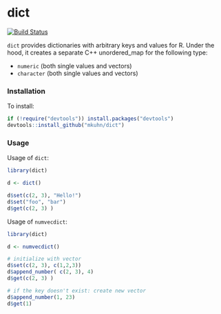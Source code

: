 # dict
[![Build Status](https://travis-ci.org/mkuhn/dict.svg?branch=master)](https://travis-ci.org/mkuhn/dict)

`dict` provides dictionaries with arbitrary keys and values for R. Under the hood, it creates a separate C++ unordered_map for the following type:

- `numeric` (both single values and vectors)
- `character` (both single values and vectors)

### Installation

To install:

```r
if (!require("devtools")) install.packages("devtools")
devtools::install_github("mkuhn/dict")
```

### Usage

Usage of `dict`:

```r
library(dict)

d <- dict()

d$set(c(2, 3), "Hello!")
d$set("foo", "bar")
d$get(c(2, 3) )

```


Usage of `numvecdict`:

```r
library(dict)

d <- numvecdict()

# initialize with vector
d$set(c(2, 3), c(1,2,3))
d$append_number( c(2, 3), 4)
d$get(c(2, 3) )

# if the key doesn't exist: create new vector
d$append_number(1, 23)
d$get(1)

```




